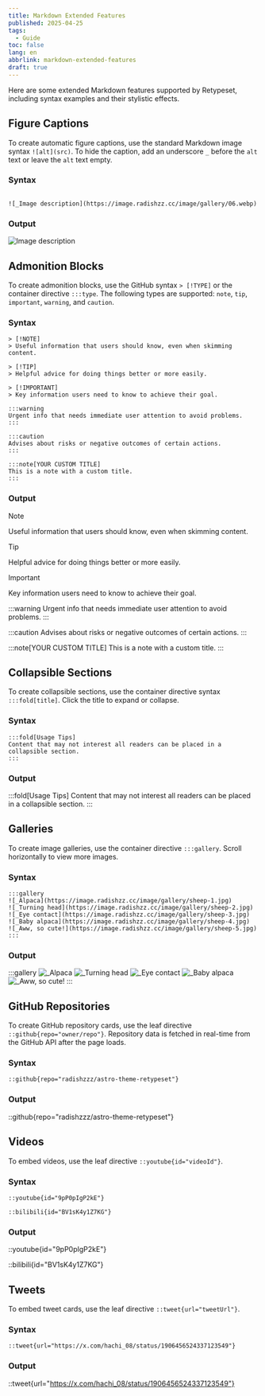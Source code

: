 ```yaml
---
title: Markdown Extended Features
published: 2025-04-25
tags:
  - Guide
toc: false
lang: en
abbrlink: markdown-extended-features
draft: true
---
```


Here are some extended Markdown features supported by Retypeset, including syntax examples and their stylistic effects.

## Figure Captions

To create automatic figure captions, use the standard Markdown image syntax `![alt](src)`. To hide the caption, add an underscore `_` before the `alt` text or leave the `alt` text empty.

### Syntax

```

![_Image description](https://image.radishzz.cc/image/gallery/06.webp)
```

### Output

![Image description](https://image.radishzz.cc/image/gallery/06.webp)


## Admonition Blocks

To create admonition blocks, use the GitHub syntax `> [!TYPE]` or the container directive `:::type`. The following types are supported: `note`, `tip`, `important`, `warning`, and `caution`.

### Syntax

```
> [!NOTE]
> Useful information that users should know, even when skimming content.

> [!TIP]
> Helpful advice for doing things better or more easily.

> [!IMPORTANT]
> Key information users need to know to achieve their goal.

:::warning
Urgent info that needs immediate user attention to avoid problems.
:::

:::caution
Advises about risks or negative outcomes of certain actions.
:::

:::note[YOUR CUSTOM TITLE]
This is a note with a custom title.
:::
```

### Output

> [!NOTE]
> Useful information that users should know, even when skimming content.

> [!TIP]
> Helpful advice for doing things better or more easily.

> [!IMPORTANT]
> Key information users need to know to achieve their goal.

:::warning
Urgent info that needs immediate user attention to avoid problems.
:::

:::caution
Advises about risks or negative outcomes of certain actions.
:::

:::note[YOUR CUSTOM TITLE]
This is a note with a custom title.
:::

## Collapsible Sections

To create collapsible sections, use the container directive syntax `:::fold[title]`. Click the title to expand or collapse.

### Syntax

```
:::fold[Usage Tips]
Content that may not interest all readers can be placed in a collapsible section.
:::
```

### Output

:::fold[Usage Tips]
Content that may not interest all readers can be placed in a collapsible section.
:::

## Galleries

To create image galleries, use the container directive `:::gallery`. Scroll horizontally to view more images.

### Syntax

```
:::gallery
![_Alpaca](https://image.radishzz.cc/image/gallery/sheep-1.jpg)
![_Turning head](https://image.radishzz.cc/image/gallery/sheep-2.jpg)
![_Eye contact](https://image.radishzz.cc/image/gallery/sheep-3.jpg)
![_Baby alpaca](https://image.radishzz.cc/image/gallery/sheep-4.jpg)
![_Aww, so cute!](https://image.radishzz.cc/image/gallery/sheep-5.jpg)
:::
```

### Output

:::gallery
![_Alpaca](https://image.radishzz.cc/image/gallery/sheep-1.jpg)
![_Turning head](https://image.radishzz.cc/image/gallery/sheep-2.jpg)
![_Eye contact](https://image.radishzz.cc/image/gallery/sheep-3.jpg)
![_Baby alpaca](https://image.radishzz.cc/image/gallery/sheep-4.jpg)
![_Aww, so cute!](https://image.radishzz.cc/image/gallery/sheep-5.jpg)
:::

## GitHub Repositories

To create GitHub repository cards, use the leaf directive `::github{repo="owner/repo"}`. Repository data is fetched in real-time from the GitHub API after the page loads.

### Syntax

```
::github{repo="radishzzz/astro-theme-retypeset"}
```

### Output

::github{repo="radishzzz/astro-theme-retypeset"}

## Videos

To embed videos, use the leaf directive `::youtube{id="videoId"}`.

### Syntax

```
::youtube{id="9pP0pIgP2kE"}

::bilibili{id="BV1sK4y1Z7KG"}
```

### Output

::youtube{id="9pP0pIgP2kE"}

::bilibili{id="BV1sK4y1Z7KG"}

## Tweets

To embed tweet cards, use the leaf directive `::tweet{url="tweetUrl"}`.

### Syntax

```
::tweet{url="https://x.com/hachi_08/status/1906456524337123549"}
```

### Output

::tweet{url="https://x.com/hachi_08/status/1906456524337123549"}

